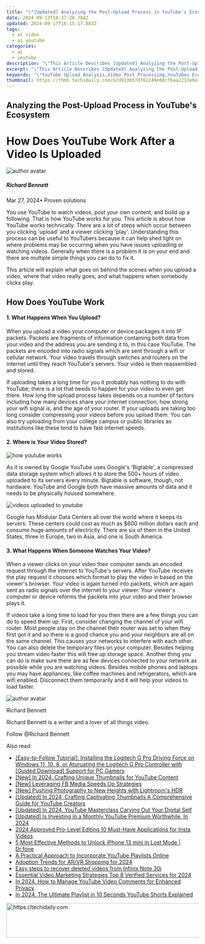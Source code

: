 ```yaml
---
title: "\"[Updated] Analyzing the Post-Upload Process in YouTube's Ecosystem\""
date: 2024-09-13T18:37:28.784Z
updated: 2024-09-17T16:15:17.883Z
tags:
  - ai video
  - ai youtube
categories:
  - ai
  - youtube
description: "\"This Article Describes [Updated] Analyzing the Post-Upload Process in YouTube's Ecosystem\""
excerpt: "\"This Article Describes [Updated] Analyzing the Post-Upload Process in YouTube's Ecosystem\""
keywords: "\"YouTube Upload Analysis,Video Post Processing,YouTubes Ecosystem Workflow,Upload Optimization for YouTube,YouTube Content Lifecycle,Post-Upload YouTube Review,Ecosystem Impact on Video Uploads\""
thumbnail: https://thmb.techidaily.com/b2d913b57df62249e08cf6aa2213e0e218bf0ce45d452041bd7c83bf359b02fd.jpg
---
```


## Analyzing the Post-Upload Process in YouTube's Ecosystem

# How Does YouTube Work After a Video Is Uploaded

![author avatar](https://images.wondershare.com/filmora/article-images/richard-bennett.jpg)

##### Richard Bennett

 Mar 27, 2024• Proven solutions

You use YouTube to watch videos, post your own content, and build up a following. That is how YouTube works for you. This article is about how YouTube works technically. There are a lot of steps which occur between you clicking 'upload' and a viewer clicking 'play'. Understanding this process can be useful to YouTubers because it can help shed light on where problems may be occurring when you have issues uploading or watching videos. Generally when there is a problem it is on your end and there are multiple simple things you can do to fix it.

This article will explain what goes on behind the scenes when you upload a video, where that video really goes, and what happens when somebody clicks play.

## How Does YouTube Work

#### 1\. What Happens When You Upload?

When you upload a video your computer or device packages it into IP packets. Packets are fragments of information containing both data from your video and the address you are sending it to, in this case YouTube. The packets are encoded into radio signals which are sent through a wifi or cellular network. Your video travels through switches and routers on the internet until they reach YouTube's servers. Your video is then reassembled and stored.

If uploading takes a long time for you it probably has nothing to do with YouTube; there is a lot that needs to happen for your video to even get there. How long the upload process takes depends on a number of factors including how many devices share your internet connection, how strong your wifi signal is, and the age of your router. If your uploads are taking too long consider compressing your videos before you upload them. You can also try uploading from your college campus or public libraries as institutions like these tend to have fast internet speeds.

#### 2\. Where is Your Video Stored?

![how youtube works](https://images.wondershare.com/filmora/article-images/how-youtube-works.JPG)

As it is owned by Google YouTube uses Google's 'Bigtable', a compressed data storage system which allows it to store the 500+ hours of video uploaded to its servers every minute. Bigtable is software, though, not hardware. YouTube and Google both have massive amounts of data and it needs to be physically housed somewhere.

![videos uploaded to youtube](https://images.wondershare.com/filmora/article-images/videos-uploaded-to-youtube.jpg)

Google has Modular Data Centers all over the world where it keeps its servers. These centers could cost as much as $600 million dollars each and consume huge amounts of electricity. There are six of them in the United States, three in Europe, two in Asia, and one is South America.

#### 3\. What Happens When Someone Watches Your Video?

When a viewer clicks on your video their computer sends an encoded request through the internet to YouTube's servers. After YouTube receives the play request it chooses which format to play the video in based on the viewer's browser. Your video is again turned into packets, which are again sent as radio signals over the internet to your viewer. Your viewer's computer or device reforms the packets into your video and their browser plays it.

If videos take a long time to load for you then there are a few things you can do to speed them up. First, consider changing the channel of your wifi router. Most people stay on the channel their router was set to when they first got it and so there is a good chance you and your neighbors are all on the same channel. This causes your networks to interfere with each other. You can also delete the temporary files on your computer. Besides helping you stream video faster this will free up storage space. Another thing you can do is make sure there are as few devices connected to your network as possible while you are watching videos. Besides mobile phones and laptops you may have appliances, like coffee machines and refrigerators, which are wifi enabled. Disconnect them temporarily and it will help your videos to load faster.

![author avatar](https://images.wondershare.com/filmora/article-images/richard-bennett.jpg)

Richard Bennett

Richard Bennett is a writer and a lover of all things video.

Follow @Richard Bennett

<ins class="adsbygoogle"
     style="display:block"
     data-ad-format="autorelaxed"
     data-ad-client="ca-pub-7571918770474297"
     data-ad-slot="1223367746"></ins>

<ins class="adsbygoogle"
     style="display:block"
     data-ad-client="ca-pub-7571918770474297"
     data-ad-slot="8358498916"
     data-ad-format="auto"
     data-full-width-responsive="true"></ins>

<span class="atpl-alsoreadstyle">Also read:</span>
<div><ul>
<li><a href="https://win-amazing.techidaily.com/easy-to-follow-tutorial-installing-the-logitech-g-pro-driving-force-on-windows-11-10-8-or-aturuating-the-logitech-g-pro-controller-with-guided-download-supp303/"><u>[Easy-to-Follow Tutorial]: Installing the Logitech G Pro Driving Force on Windows 11, 10, 8, or Aturuating the Logitech G Pro Controller with [Guided Download] Support for PC Gamers</u></a></li>
<li><a href="https://facebook-record-videos.techidaily.com/new-in-2024-crafting-unique-thumbnails-for-youtube-content/"><u>[New] In 2024, Crafting Unique Thumbnails for YouTube Content</u></a></li>
<li><a href="https://fox-links.techidaily.com/new-leveraging-fb-media-speeds-up-strategies/"><u>[New] Leveraging FB Media Speeds Up Strategies</u></a></li>
<li><a href="https://extra-approaches.techidaily.com/new-pushing-photography-to-new-heights-with-lightrooms-hdr/"><u>[New] Pushing Photography to New Heights with Lightroom's HDR</u></a></li>
<li><a href="https://youtube-blog.techidaily.com/ed-in-2024-crafting-captivating-thumbnails-a-comprehensive-guide-for-youtube-creators/"><u>[Updated] In 2024, Crafting Captivating Thumbnails A Comprehensive Guide for YouTube Creators</u></a></li>
<li><a href="https://youtube-blog.techidaily.com/ed-in-2024-youtube-masterclass-carving-out-your-digital-self/"><u>[Updated] In 2024, YouTube Masterclass Carving Out Your Digital Self</u></a></li>
<li><a href="https://youtube-blog.techidaily.com/ed-is-investing-in-a-monthly-youtube-premium-worthwhile-in-2024/"><u>[Updated] Is Investing in a Monthly YouTube Premium Worthwhile, In 2024</u></a></li>
<li><a href="https://instagram-clips.techidaily.com/2024-approved-pro-level-editing-10-must-have-applications-for-insta-videos/"><u>2024 Approved Pro-Level Editing 10 Must-Have Applications for Insta Videos</u></a></li>
<li><a href="https://iphone-unlock.techidaily.com/5-most-effective-methods-to-unlock-iphone-13-mini-in-lost-mode-drfone-by-drfone-ios/"><u>5 Most Effective Methods to Unlock iPhone 13 mini in Lost Mode | Dr.fone</u></a></li>
<li><a href="https://youtube-blog.techidaily.com/ctical-approach-to-incorporate-youtube-playlists-online/"><u>A Practical Approach to Incorporate YouTube Playlists Online</u></a></li>
<li><a href="https://extra-lessons.techidaily.com/adoption-trends-for-arvr-shopping-for-2024/"><u>Adoption Trends for AR/VR Shopping for 2024</u></a></li>
<li><a href="https://phone-solutions.techidaily.com/easy-steps-to-recover-deleted-videos-from-infinix-note-30i-by-fonelab-android-recover-video/"><u>Easy steps to recover deleted videos from Infinix Note 30i</u></a></li>
<li><a href="https://youtube-blog.techidaily.com/tial-video-marketing-strategies-top-8-verified-services-for-2024/"><u>Essential Video Marketing Strategies Top 8 Verified Services for 2024</u></a></li>
<li><a href="https://youtube-data.techidaily.com/24-how-to-manage-youtube-video-comments-for-enhanced-privacy/"><u>In 2024, How to Manage YouTube Video Comments for Enhanced Privacy</u></a></li>
<li><a href="https://youtube-blog.techidaily.com/24-the-ultimate-playlist-in-10-seconds-youtube-shorts-explained/"><u>In 2024, The Ultimate Playlist in 10 Seconds YouTube Shorts Explained</u></a></li>
</ul></div>

<!-- affiliate ads begin -->
<a href="https://appsumo.8odi.net/c/5597632/2137380/7443" target="_top" id="2137380">
  <img src="//a.impactradius-go.com/display-ad/7443-2137380" border="0" alt="https://techidaily.com" width="728" height="90"/>
</a>
<img height="0" width="0" src="https://appsumo.8odi.net/i/5597632/2137380/7443" style="position:absolute;visibility:hidden;" border="0" />
<!-- affiliate ads end -->

